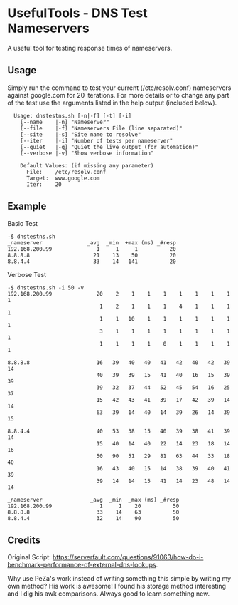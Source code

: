UsefulTools - DNS Test Nameservers
===================
A useful tool for testing response times of nameservers. 


Usage
-------------
Simply run the command to test your current (/etc/resolv.conf) nameservers against google.com for 20 iterations. For more details or to change any part of the test use the arguments listed in the help output (included below).

```
  Usage: dnstestns.sh [-n|-f] [-t] [-i]
	[--name    |-n]	"Nameserver"
	[--file    |-f]	"Nameservers File (line separated)"
	[--site    |-s]	"Site name to resolve"
	[--iter    |-i]	"Number of tests per nameserver"
	[--quiet   |-q]	"Quiet the live output (for automation)"
	[--verbose |-v]	"Show verbose information"

	Default Values: (if missing any parameter)
	  File:	   /etc/resolv.conf
	  Target:  www.google.com
	  Iter:	   20
```

Example
-------------
Basic Test
```
-$ dnstestns.sh
_nameserver              _avg  _min  +max (ms) _#resp
192.168.200.99              1     1     1          20
8.8.8.8                    21    13    50          20
8.8.4.4                    33    14   141          20
```

Verbose Test
```
-$ dnstestns.sh -i 50 -v
192.168.200.99              20    2    1    1    1    1    1    1    1    1
                             1    2    1    1    1    4    1    1    1    1
                             1    1   10    1    1    1    1    1    1    1
                             3    1    1    1    1    1    1    1    1    1
                             1    1    1    1    0    1    1    1    1    1

8.8.8.8                     16   39   40   40   41   42   40   42   39   14
                            40   39   39   15   41   40   16   15   39   39
                            39   32   37   44   52   45   54   16   25   37
                            15   42   43   41   39   17   42   39   14   14
                            63   39   14   40   14   39   26   14   39   15

8.8.4.4                     40   53   38   15   40   39   38   41   39   14
                            15   40   14   40   22   14   23   18   14   16
                            50   90   51   29   81   63   44   33   18   40
                            16   43   40   15   14   38   39   40   41   39
                            39   14   14   15   41   14   23   48   14   14

_nameserver               _avg  _min  _max (ms) _#resp
192.168.200.99               1     1    20          50
8.8.8.8                     33    14    63          50
8.8.4.4                     32    14    90          50
```

Credits
------------
Original Script: https://serverfault.com/questions/91063/how-do-i-benchmark-performance-of-external-dns-lookups. 

Why use PeZa's work instead of writing something this simple by writing my own method? His work is awesome! I found his storage method interesting and I dig his awk comparisons. Always good to learn something new.
